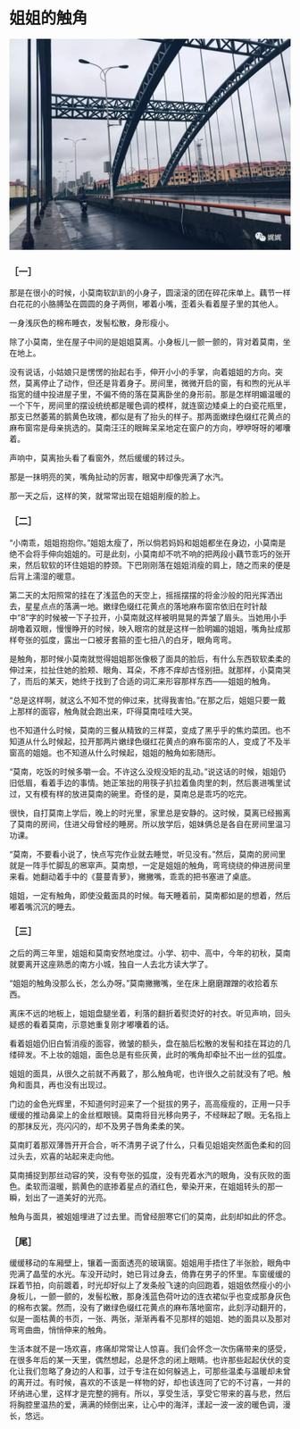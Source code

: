 #  姐姐的触角

<center><img src="_images/0.jpeg" alt="img" style="zoom:50%;" /></center
  
</center>



### **［一］**

那是在很小的时候，小莫南软趴趴的小身子，圆滚滚的团在碎花床单上。藕节一样白花花的小胳膊坠在圆圆的身子两侧，嘟着小嘴，歪着头看着屋子里的其他人。

一身浅灰色的棉布睡衣，发髻松散，身形瘦小。

除了小莫南，坐在屋子中间的是姐姐莫离。小身板儿一颤一颤的，背对着莫南，坐在地上。

没有说话，小姑娘只是愣愣的抬起右手，伸开小小的手掌，向着姐姐的方向。突然，莫离停止了动作，但还是背着身子。房间里，微微开启的窗，有和煦的光从半指宽的缝中投进屋子里，不偏不倚的落在莫离卧坐的身形前。那是怎样明媚温暖的一个下午，房间里的摆设统统都是暖色调的模样，就连窗边矮桌上的白瓷花瓶里，那支已然萎蔫的鹅黄色玫瑰，都似是有了抬头的样子。那两面嫩绿色缀红花黄点的麻布窗帘是母亲挑选的。莫南汪汪的眼眸呆呆地定在窗户的方向，咿咿呀呀的嘟囔着。

声响中，莫离抬头看了看窗外，然后缓缓的转过头。

那是一抹明亮的笑，嘴角扯动的厉害，眼窝中却像兜满了水汽。

那一天之后，这样的笑，就常常出现在姐姐削瘦的脸上。

### **［二］**



“小南乖，姐姐抱抱你。”姐姐太瘦了，所以倘若妈妈和姐姐都坐在身边，小莫南是绝不会将手伸向姐姐的。可是此刻，小莫南却不吭不响的把两段小藕节乖巧的张开来，然后软软的环住姐姐的脖颈。下巴刚刚落在姐姐消瘦的肩上，随之而来的便是后背上濡湿的暖意。

第二天的太阳照常的挂在了浅蓝色的天空上，摇摇摆摆的将金沙般的阳光挥洒出去，星星点点的落满一地。嫩绿色缀红花黄点的落地麻布窗帘依旧在时针敲中“8”字的时候被一下子拉开，小莫南就这样被明晃晃的弄皱了眉头。当她用小手胡噜着双眼，慢慢睁开的时候，映入眼帘的就是这样一脸明媚的姐姐，嘴角扯成那样夸张的弧度，露出一口被牙套箍的歪七扭八的白牙，眼角弯弯。

是触角，那时候小莫南就觉得姐姐那张像极了面具的脸后，有什么东西软软柔柔的伸过来，拉扯住她的脸颊、眼角、耳朵，不疼不痒却古怪别扭。就那样，小莫南哭了，而后的某天，她终于找到了合适的词汇来形容那样东西——姐姐的触角。

“总是这样啊，就这么不知不觉的伸过来，扰得我害怕。”在那之后，姐姐只要一戴上那样的面容，触角就会跑出来，吓得莫南哇哇大哭。

也不知道什么时候，莫南的三餐从精致的三样菜，变成了黑乎乎的焦灼菜团。也不知道从什么时候起，拉开那两片嫩绿色缀红花黄点的麻布窗帘的人，变成了不及半窗高的姐姐。也不知道从什么时候起，姐姐的触角如影随形。

“莫南，吃饭的时候多嚼一会。不许这么没规没矩的乱动。”说这话的时候，姐姐仍旧低眉，看着手边的事情。她正笨拙的用筷子扒拉着鱼肉里的刺，然后裹进嘴里试过，又有模有样的放进莫南的碗里。奇怪的是，莫南总是乖巧的吃完。

很快，自打莫南上学后，晚上的时光里，家里总是安静的。这时候，莫离已经搬离了莫南的房间，住进父母曾经的睡房。所以放学后，姐妹俩总是各自在房间里温习功课。

“莫南，不要看小说了，快点写完作业就去睡觉，听见没有。”然后，莫南的房间里就是一阵手忙脚乱的窸窣声。莫南想，一定是姐姐的触角，弯弯绕绕的伸进房间里来看。她翻动着手中的《蔓蔓青萝》，撇撇嘴，乖乖的把书塞进了桌底。

姐姐，一定有触角，即使没戴面具的时候。每天睡着前，莫南都如是的想着，然后嘟着嘴沉沉的睡去。



### **［三］**



之后的两三年里，姐姐和莫南安然地度过。小学、初中、高中，今年的初秋，莫南就要离开这座熟悉的南方小城，独自一人去北方读大学了。

“姐姐的触角没那么长，怎么办呀。”莫南撇撇嘴，坐在床上磨磨蹭蹭的收拾着东西。

离床不远的地板上，姐姐盘腿坐着，利落的翻折着熨烫好的衬衣。听见声响，回头疑惑的看着莫南，示意她重复刚才嘟囔着的话。

看着姐姐仍旧白皙消瘦的面容，微皱的额头，盘在脑后松散的发髻和挂在耳边的几缕碎发。不上妆的姐姐，面色总是有些灰黄，此时的嘴角却牵扯不出一丝的弧度。

姐姐的面具，从很久之前就不再戴了，那么触角呢，也许很久之前就没有了吧。触角和面具，再也没有出现过。

门边的金色光辉里，不知道何时迎来了一个挺拔的男子，高高瘦瘦的，正用一只手缓缓的推动鼻梁上的金丝框眼镜。莫南将目光移向男子，不经眯起了眼。无名指上的那抹反光，亮闪闪的，却不及男子唇角柔柔的笑。

莫南盯着那双薄唇开开合合，听不清男子说了什么，只看见姐姐突然面色柔和的回过头去，欢喜的站起来走向他。

莫南捕捉到那丝动容的笑，没有夸张的弧度，没有兜着水汽的眼角，没有灰败的面色。柔软而温暖，鹅黄色的底掺着星点的酒红色，晕染开来，在姐姐转头的那一瞬，划出了一道美好的光亮。

触角与面具，被姐姐埋进了过去里。而曾经胆寒它们的莫南，此刻却如此的怀念。



### **［尾］**



缓缓移动的车厢壁上，镶着一面面透亮的玻璃窗。姐姐用手捂住了半张脸，眼角中兜满了晶莹的水光。车没开动时，她已背过身去，倚靠在男子的怀里。车窗缓缓的踩着节拍，向前踱着，时光却好似上了发条般飞速的向回跑着，姐姐依然瘦小的小身板儿，一颤一颤的，发髻松散，那身浅蓝色荷叶边的连衣裙似乎也变成那身灰色的棉布衣裳。然而，没有了嫩绿色缀红花黄点的麻布落地窗帘，此刻浮动翻开的，似是一面枯黄的书页，一张、两张，渐渐再看不见那样的姐姐、她的面具以及那对弯弯曲曲，悄悄伸来的触角。

生活本就不是一场欢喜，疼痛却常常让人惊喜。我们会怀念一次伤痛带来的感受，在很多年后的某一天里，偶然想起，总是怀念的闭上眼睛。也许那些起起伏伏的变化让我们忽略了身边的人和事，过于专注在如何躲逃上，可那些温柔与温暖却未曾的离开过。有时候，喜欢的不该是一样物的好，却也该连同了它的不讨喜，一并的环纳进心里，这样才是完整的拥有。所以，享受生活，享受它带来的喜与悲，然后将胸腔里温热的爱，满满的倾倒出来，让心中的海洋，漾起一波一波的暖色调，漫长，悠远。